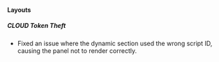 
#### Layouts

##### CLOUD Token Theft

- Fixed an issue where the dynamic section used the wrong script ID, causing the panel not to render correctly.

